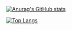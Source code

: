 [![Anurag's GitHub stats](https://github-readme-stats.vercel.app/api?username=emestry&show_icons=true&theme=dark)](https://github.com/anuraghazra/github-readme-stats)

[![Top Langs](https://github-readme-stats.vercel.app/api/top-langs/?username=emestry&layout=compact)](https://github.com/anuraghazra/github-readme-stats)

